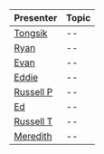 |Presenter|Topic|
|---|---|
|[Tongsik](https://docs.google.com/presentation/d/1Gp38iVLMkFT16lLZXvx9N3aeY5ibSpIfwmJvrRvL-B8/edit?usp=sharing)|--|
|[Ryan](https://docs.google.com/presentation/d/1CSmtxp2O8WAhEqdSfgxGflf4-jo_JBm1ba2JMcDnKH0/edit?usp=sharing)|--|
|[Evan](https://docs.google.com/presentation/d/1BiIFqqGGWMCM0DKKS4CJdSlTMusbitOXOmfQOMOHNi0/edit?usp=sharing)|--|
|[Eddie](https://docs.google.com/presentation/d/1Y73LN9U0lKQt-TulWf3METRYkPYvpJK7kbJMsUJQ3Qw/edit?usp=sharing)|--|
|[Russell P](https://docs.google.com/presentation/d/1t2sd40nFPTztOEw_aEpsba_vkglTq8J5EhQ7qhOCtIk/edit?usp=sharing)|--|
|[Ed](https://docs.google.com/presentation/d/1002K6jwAhvqJ6XhBbMEoN6rAGuyXEg8K4svnMDrDkLw/edit?usp=sharing)|--|
|[Russell T](https://docs.google.com/presentation/d/1UufB3Tt1BY1ZwNaR6oWxOaHGqtW9Q0xC6O5iJ5KHZDM/edit?usp=sharing)|--|
|[Meredith](https://docs.google.com/presentation/d/1fbLXTtgfZ2QSiOqO4nDU2IxbGKOQZMygIyvTDLnbpek/edit#slide=id.g2f3f5d6375_0_81)|--|
